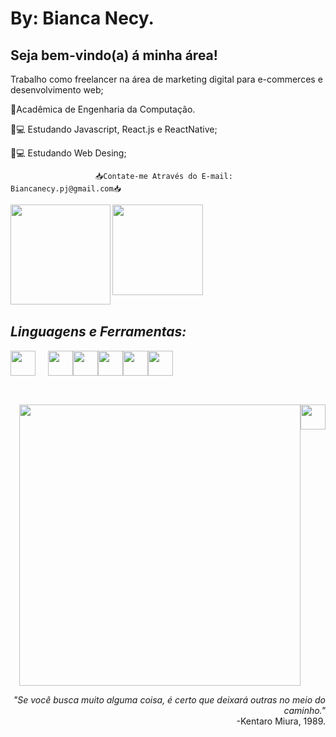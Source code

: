 # By: Bianca Necy.
   ## Seja bem-vindo(a) á minha área!
   Trabalho como freelancer na área de marketing digital para e-commerces e desenvolvimento web;
   
   🍏Acadêmica de Engenharia da Computação.
   
  🔖💻 Estudando Javascript, React.js e ReactNative;
  
  🔖💻 Estudando Web Desing;
  
  
                       📥Contate-me Através do E-mail: Biancanecy.pj@gmail.com📥
                
</div>            
   <a href="https://www.linkedin.com/in/bianca-necy-56b72723b/"><img align="center" width="145px" src="https://img.shields.io/badge/LinkedIn-0077B5?style=for-the-badge&logo=linkedin&logoColor=white" /></a> <a href="https://www.instagram.com/dkbyne/"><img align="left" width="160px" src="https://img.shields.io/badge/Instagram-E4405F?style=for-the-badge&logo=instagram&logoColor=white" /></a><br><br>
   
</div>




  ## *Linguagens e Ferramentas:*

<img align="center" width="40px" src="https://user-images.githubusercontent.com/106227810/171755066-05c02077-05cf-401b-bfd6-4e1064bdbcd0.png" style="padding-right:20px;"/><img align="center" width="40px" src="https://user-images.githubusercontent.com/106227810/171755410-4c526721-7f55-4196-bbc8-9b8f6a2de391.png" /><img align="center" width="40px" src="https://user-images.githubusercontent.com/106227810/171755798-e4bd70d9-7df7-4424-8c3c-5dc9c3e0d99f.png" /><img align="center" width="40px" src="https://user-images.githubusercontent.com/106227810/171756685-10071717-9a89-4b38-baf2-966472a27e95.png" /><img align="center" width="40px" src="https://user-images.githubusercontent.com/106227810/171757332-aaa37368-c136-4861-a578-9745cce0f355.png" /><img align="center" width="40px" src="https://user-images.githubusercontent.com/106227810/171757775-cae414e3-f2e9-47c2-b7d5-bd2ec522e787.png" /><br><br>
##



<div align="right">
<img src="https://user-images.githubusercontent.com/106227810/171759572-aa0dc5c9-6bcd-449e-b1a6-6d79082eeb21.png" width="450px" /><img align="top" width="40px" src="https://user-images.githubusercontent.com/106227810/171761794-0578a382-32ee-4c94-8322-d7c09df6bf93.gif"/>


  *"Se você busca muito alguma coisa, é certo que deixará outras no meio do caminho."*<br> -Kentaro Miura, 1989.
  
                       

 </div>
                
            
